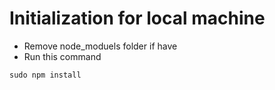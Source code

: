 # Initialization for local machine
- Remove node_moduels folder if have
- Run this command
```
sudo npm install
```